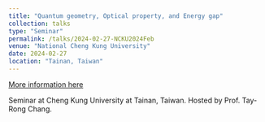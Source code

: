 ```yaml
---
title: "Quantum geometry, Optical property, and Energy gap"
collection: talks
type: "Seminar"
permalink: /talks/2024-02-27-NCKU2024Feb
venue: "National Cheng Kung University"
date: 2024-02-27
location: "Tainan, Taiwan"
---
```


[More information here](https://www.phys.ncku.edu.tw/en/colloquia-detail/544/)

Seminar at Cheng Kung University at Tainan, Taiwan. Hosted by Prof. Tay-Rong Chang.
